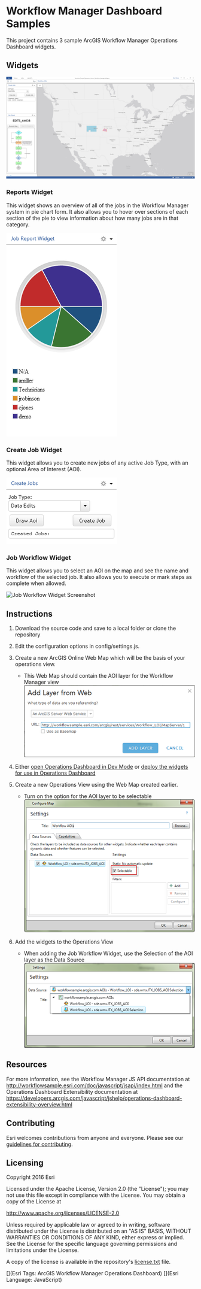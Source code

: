 # Workflow Manager Dashboard Samples

This project contains 3 sample ArcGIS Workflow Manager Operations Dashboard widgets.

Widgets
-------

![Operations Dashboard Screenshot](doc/screenshots/OperationsDashboard.png)

### Reports Widget

This widget shows an overview of all of the jobs in the Workflow Manager system in pie chart form.
It also allows you to hover over sections of each section of the pie to view information about how many jobs are in that category.

![Reports Widget Screenshot](/doc/screenshots/ReportWidget.png)

### Create Job Widget

This widget allows you to create new jobs of any active Job Type, with an optional Area of Interest (AOI).

![Create Job Widget Screenshot](/doc/screenshots/CreateJobWidget.png)

### Job Workflow Widget

This widget allows you to select an AOI on the map and see the name and workflow of the selected job.
It also allows you to execute or mark steps as complete when allowed.

![Job Workflow Widget Screenshot](/docs/screenshots/JobWorkflowWidget.png)

Instructions
------------

1. Download the source code and save to a local folder or clone the repository

2. Edit the configuration options in config/settings.js.

3. Create a new ArcGIS Online Web Map which will be the basis of your operations view.
    * This Web Map should contain the AOI layer for the Workflow Manager view
    ![Add Layer Screenshot](/doc/screenshots/AddLayer.png)

4.  Either
[open Operations Dashboard in Dev Mode](https://developers.arcgis.com/javascript/jshelp/operations-dashboard-extensibility-test-debug.html)
or [deploy the widgets for use in Operations Dashboard](https://developers.arcgis.com/javascript/jshelp/operations-dashboard-extensibility-deploy-overview.html)

5. Create a new Operations View using the Web Map created earlier.
    * Turn on the option for the AOI layer to be selectable
![Selectable Option](/doc/screenshots/ConfigureMap.png)

6. Add the widgets to the Operations View
    * When adding the Job Workflow Widget, use the Selection of the AOI layer as the Data Source
![Configuring Job Workflow Widget](/doc/screenshots/ConfigureJobWorkflowWidget.png)


Resources
---------

For more information, see the Workflow Manager JS API documentation at
<http://workflowsample.esri.com/doc/javascript/jsapi/index.html>
and the Operations Dashboard Extensibility documentation at
<https://developers.arcgis.com/javascript/jshelp/operations-dashboard-extensibility-overview.html>

Contributing
------------

Esri welcomes contributions from anyone and everyone. Please see our [guidelines for contributing](https://github.com/esri/contributing).

Licensing
---------
Copyright 2016 Esri

Licensed under the Apache License, Version 2.0 (the "License");
you may not use this file except in compliance with the License.
You may obtain a copy of the License at

   http://www.apache.org/licenses/LICENSE-2.0

Unless required by applicable law or agreed to in writing, software
distributed under the License is distributed on an "AS IS" BASIS,
WITHOUT WARRANTIES OR CONDITIONS OF ANY KIND, either express or implied.
See the License for the specific language governing permissions and
limitations under the License.

A copy of the license is available in the repository's [license.txt]( https://raw.github.com/Esri/workflowmanager-dashboard-samples/master/license.txt) file.

[](Esri Tags: ArcGIS Workflow Manager Operations Dashboard)
[](Esri Language: JavaScript)